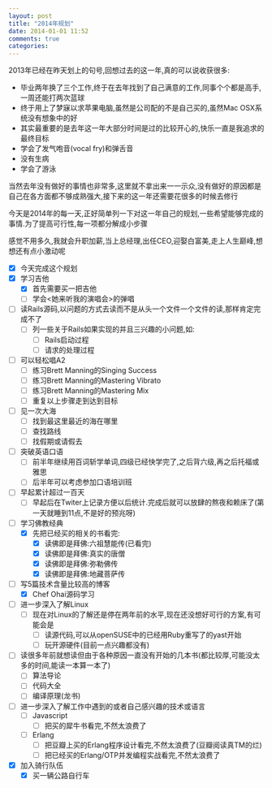 ```yaml
---
layout: post
title: "2014年规划"
date: 2014-01-01 11:52
comments: true
categories: 
---
```


2013年已经在昨天划上的句号,回想过去的这一年,真的可以说收获很多:

- 毕业两年换了三个工作,终于在去年找到了自己满意的工作,同事个个都是高手,一周还能打两次蓝球
- 终于用上了梦寐以求苹果电脑,虽然是公司配的不是自己买的,虽然Mac OSX系统没有想象中的好
- 其实最重要的是去年这一年大部分时间是过的比较开心的,快乐一直是我追求的最终目标
- 学会了发气咆音(vocal fry)和弹舌音
- 没有生病
- 学会了游泳

当然去年没有做好的事情也非常多,这里就不拿出来一一示众,没有做好的原因都是自己在各方面都不够成熟强大,接下来的这一年还需要花很多的时候去修行

今天是2014年的每一天,正好简单列一下对这一年自己的规划,一些希望能够完成的事情.为了提高可行性,每一项都分解成小步骤

感觉不用多久,我就会升职加薪,当上总经理,出任CEO,迎娶白富美,走上人生巅峰,想想还有点小激动呢

- [x] 今天完成这个规划
- [x] 学习吉他
  - [x] 首先需要买一把吉他
  - [ ] 学会<她来听我的演唱会>的弹唱
- [ ] 读Rails源码,以问题的方式去读而不是从头一个文件一个文件的读,那样肯定完成不了
  - [ ] 列一些关于Rails如果实现的并且三兴趣的小问题,如:
    - [ ] Rails启动过程
    - [ ] 请求的处理过程
- [ ] 可以轻松唱A2
  - [ ] 练习Brett Manning的Singing Success
  - [ ] 练习Brett Manning的Mastering Vibrato
  - [ ] 练习Brett Manning的Mastering Mix
  - [ ] 重复以上步骤走到达到目标
- [ ] 见一次大海
  - [ ] 找到最这里最近的海在哪里
  - [ ] 查找路线
  - [ ] 找假期或请假去
- [ ] 突破英语口语
  - [ ] 前半年继续用百词斩学单词,四级已经快学完了,之后背六级,再之后托福或雅思
  - [ ] 后半年可以考虑参加口语培训班
- [ ] 早起累计超过一百天
  - [ ] 早起后在Twiter上记录方便以后统计.完成后就可以放肆的熬夜和赖床了(第一天就睡到11点,不是好的预兆呀)
- [ ] 学习佛教经典
  - [x] 先把已经买的相关的书看完:
    - [x] 读佛即是拜佛:六祖慧能传(已看完)
    - [x] 读佛即是拜佛:真实的唐僧
    - [x] 读佛即是拜佛:弥勒佛传
    - [x] 读佛即是拜佛:地藏菩萨传
- [ ] 写5篇技术含量比较高的博客
  - [x] Chef Ohai源码学习
- [ ] 进一步深入了解Linux
  - [ ] 现在对Linux的了解还是停在两年前的水平,现在还没想好可行的方案,有可能会是
    - [ ] 读源代码,可以从openSUSE中的已经用Ruby重写了的yast开始
    - [ ] 玩开源硬件(目前一点兴趣都没有)
- [ ] 读很多年前就想读但由于各种原因一直没有开始的几本书(都比较厚,可能没太多的时间,能读一本算一本了)
  - [ ] 算法导论
  - [ ] 代码大全
  - [ ] 编译原理(龙书)
- [ ] 进一步深入了解工作中遇到的或者自己感兴趣的技术或语言
  - [ ] Javascript
    - [ ] 把买的犀牛书看完,不然太浪费了
  - [ ] Erlang
    - [ ] 把豆瓣上买的Erlang程序设计看完,不然太浪费了(豆瓣阅读真TM的烂)
    - [ ] 把已经买的Erlang/OTP并发编程实战看完,不然太浪费了
- [x] 加入骑行队伍
  - [x] 买一辆公路自行车
